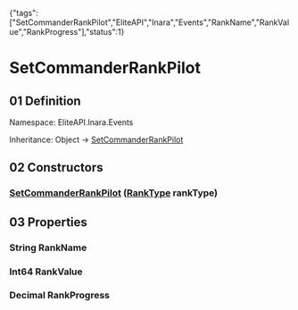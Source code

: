 {"tags":["SetCommanderRankPilot","EliteAPI","Inara","Events","RankName","RankValue","RankProgress"],"status":1}

# SetCommanderRankPilot

## 01 Definition

Namespace: <span class='code'>EliteAPI.Inara.Events</span>

Inheritance: <span class='code'>Object</span> → <span class='code'>[SetCommanderRankPilot](../../../EliteAPI/Inara/Events/SetCommanderRankPilot.html)</span>

## 02 Constructors

### <span class='code'>[SetCommanderRankPilot](../../../EliteAPI/Inara/Events/SetCommanderRankPilot.html)</span> (<span class='code'>[RankType](../../../EliteAPI/Inara/Events/RankType.html)</span> rankType)

## 03 Properties

### <span class='code'>String</span> RankName

### <span class='code'>Int64</span> RankValue

### <span class='code'>Decimal</span> RankProgress

